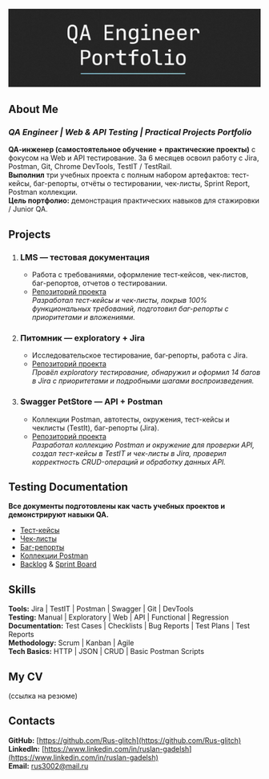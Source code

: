 ![Header](/header1.png)

## About Me
### *QA Engineer | Web & API Testing | Practical Projects Portfolio* ###

**QA‑инженер (самостоятельное обучение + практические проекты)** с фокусом на Web и API тестирование.
За 6 месяцев освоил работу с Jira, Postman, Git, Chrome DevTools, TestIT / TestRail.    
**Выполнил** три учебных проекта с полным набором артефактов: тест-кейсы, баг-репорты, отчёты о тестировании, чек-листы, Sprint Report, Postman коллекции.  
**Цель портфолио:** демонстрация практических навыков для стажировки / Junior QA.

## Projects

1. ### LMS — тестовая документация  
   - Работа с требованиями, оформление тест‑кейсов, чек‑листов, баг-репортов, отчетов о тестировании.
   - [Репозиторий проекта](https://github.com/Rus-glitch/qa-lms-testing-project/tree/main/readme)  
    *Разработал тест-кейсы и чек-листы, покрыв 100% функциональных требований, подготовил баг-репорты с приоритетами и вложениями.*

2. ### Питомник — exploratory + Jira
   - Исследовательское тестирование, баг‑репорты, работа с Jira.  
   - [Репозиторий проекта](https://github.com/Rus-glitch/petstore_web/blob/main/README.md)  
   *Провёл exploratory тестирование, обнаружил и оформил 14 багов в Jira с приоритетами и подробными шагами воспроизведения.*

3. ### Swagger PetStore — API + Postman  
   - Коллекции Postman, автотесты, окружения, тест-кейсы и чеклисты (TestIt), баг-репорты (Jira). 
   - [Репозиторий проекта](https://github.com/Rus-glitch/swagger-api-testing/blob/main/README.md)  
   *Разработал коллекцию Postman и окружение для проверки API, создал тест-кейсы в TestIT и чек-листы в Jira, проверил корректность CRUD-операций и обработку данных API.*

## Testing Documentation 
**Все документы подготовлены как часть учебных проектов и демонстрируют навыки QA.**
- [Тест-кейсы](docs/testcases/tc.md)  
- [Чек-листы](docs/checklists/cl.md)  
- [Баг-репорты](docs/bugreports/br.md) 
- [Коллекции Postman](https://github.com/Rus-glitch/swagger-api-testing/blob/main/postman_collection/postman_collection.md)
- [Backlog](https://github.com/Rus-glitch/petstore_web/blob/main/docs/backlog-sprint/backlog.md) & [Sprint Board](https://github.com/Rus-glitch/petstore_web/blob/main/docs/sprint-board/sprint_board.md)

## Skills 

**Tools:** Jira | TestIT | Postman | Swagger | Git | DevTools   
**Testing:** Manual | Exploratory | Web | API | Functional | Regression  
**Documentation:** Test Cases | Checklists | Bug Reports | Test Plans | Test Reports   
**Methodology:** Scrum | Kanban | Agile  
**Tech Basics:** HTTP | JSON | CRUD | Basic Postman Scripts


## My CV
(ссылка на резюме)

## Contacts 
**GitHub:** [https://github.com/Rus-glitch](https://github.com/Rus-glitch)  
**LinkedIn:** [https://www.linkedin.com/in/ruslan-gadelsh](https://www.linkedin.com/in/ruslan-gadelsh)  
**Email:** rus3002@mail.ru


